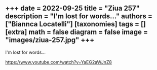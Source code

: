 
+++
date = 2022-09-25
title = "Ziua 257"
description = "I'm lost for words..."
authors = ["Biannca Locatelli"]
[taxonomies]
tags = []
[extra]
math = false
diagram = false
image = "images/ziua-257.jpg"
+++
---

I'm lost for words...

<a href="https://www.youtube.com/watch?v=YaEG2aWJnZ8" target="_blank">https://www.youtube.com/watch?v=YaEG2aWJnZ8</a>
